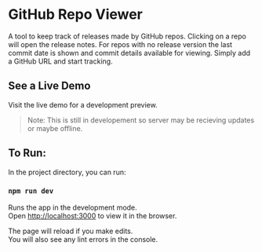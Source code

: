 # GitHub Repo Viewer

A tool to keep track of releases made by GitHub repos. Clicking on a repo will open the release notes. For repos with no release version the last commit date is shown and commit details available for viewing. Simply add a GitHub URL and start tracking.

## See a Live Demo

Visit the live demo for a development preview.

> Note: This is still in developement so server may be recieving updates or maybe offline.

## To Run:

In the project directory, you can run:

### `npm run dev`

Runs the app in the development mode.<br />
Open [http://localhost:3000](http://localhost:3000) to view it in the browser.

The page will reload if you make edits.<br />
You will also see any lint errors in the console.
